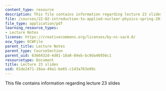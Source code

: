 ```yaml
---
content_type: resource
description: This file contains information regarding lecture 23 slides
file: /courses/22-02-introduction-to-applied-nuclear-physics-spring-2012/01de247118aa49a1be65c143a763e99c_MIT22_02S12_lec23.pdf
file_type: application/pdf
learning_resource_types:
- Lecture Notes
license: https://creativecommons.org/licenses/by-nc-sa/4.0/
ocw_type: OCWFile
parent_title: Lecture Notes
parent_type: CourseSection
parent_uid: 6366432d-4d81-18a0-84eb-bc9da46956c1
resourcetype: Document
title: Lecture 23 slides
uid: 01de2471-18aa-49a1-be65-c143a763e99c
---
```

This file contains information regarding lecture 23 slides
